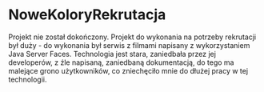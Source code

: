 # NoweKoloryRekrutacja
Projekt nie został dokończony. Projekt do wykonania na potrzeby rekrutacji był duży - do wykonania był serwis z filmami napisany z wykorzystaniem Java Server Faces. Technologia jest stara, zaniedbała przez jej developerów, z źle napisaną, zaniedbaną dokumentacją, do tego ma malejące grono użytkowników, co zniechęciło mnie do dłużej pracy w tej technologii.
